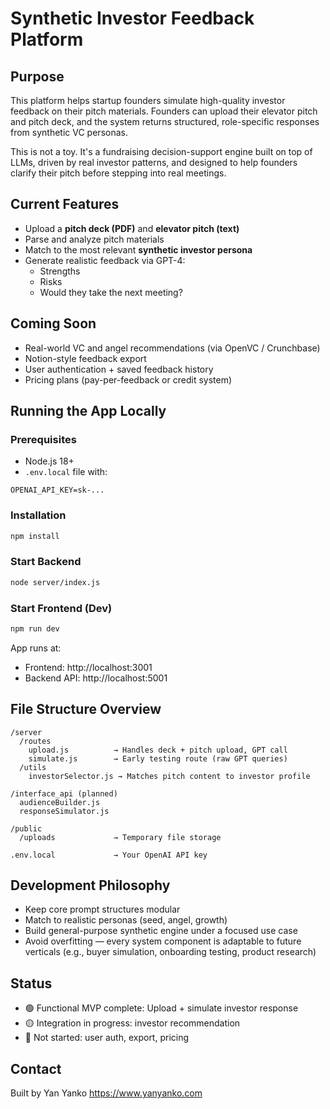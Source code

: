 # Synthetic Investor Feedback Platform

## Purpose

This platform helps startup founders simulate high-quality investor feedback on their pitch materials. Founders can upload their elevator pitch and pitch deck, and the system returns structured, role-specific responses from synthetic VC personas.

This is not a toy. It's a fundraising decision-support engine built on top of LLMs, driven by real investor patterns, and designed to help founders clarify their pitch before stepping into real meetings.

## Current Features

- Upload a **pitch deck (PDF)** and **elevator pitch (text)**
- Parse and analyze pitch materials
- Match to the most relevant **synthetic investor persona**
- Generate realistic feedback via GPT-4:
  - Strengths
  - Risks
  - Would they take the next meeting?

## Coming Soon

- Real-world VC and angel recommendations (via OpenVC / Crunchbase)
- Notion-style feedback export
- User authentication + saved feedback history
- Pricing plans (pay-per-feedback or credit system)

## Running the App Locally

### Prerequisites
- Node.js 18+
- `.env.local` file with:
```
OPENAI_API_KEY=sk-...
```

### Installation
```bash
npm install
```

### Start Backend
```bash
node server/index.js
```

### Start Frontend (Dev)
```bash
npm run dev
```

App runs at:
- Frontend: http://localhost:3001
- Backend API: http://localhost:5001

## File Structure Overview

```
/server
  /routes
    upload.js          → Handles deck + pitch upload, GPT call
    simulate.js        → Early testing route (raw GPT queries)
  /utils
    investorSelector.js → Matches pitch content to investor profile

/interface_api (planned)
  audienceBuilder.js
  responseSimulator.js

/public
  /uploads             → Temporary file storage

.env.local             → Your OpenAI API key
```

## Development Philosophy

- Keep core prompt structures modular
- Match to realistic personas (seed, angel, growth)
- Build general-purpose synthetic engine under a focused use case
- Avoid overfitting — every system component is adaptable to future verticals (e.g., buyer simulation, onboarding testing, product research)

## Status

- 🟢 Functional MVP complete: Upload + simulate investor response
- 🟡 Integration in progress: investor recommendation
- 🔴 Not started: user auth, export, pricing

## Contact

Built by Yan Yanko
https://www.yanyanko.com 
